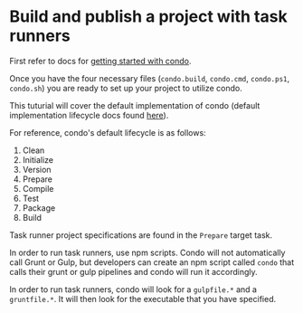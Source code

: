 # Build and publish a project with task runners

First refer to docs for [getting started with condo][get-started].

Once you have the four necessary files (`condo.build`, `condo.cmd`, `condo.ps1`, `condo.sh`) you are ready to set up your project to utilize condo.

This tuturial will cover the default implementation of condo (default implementation lifecycle docs found [here][lifecycle]).

For reference, condo's default lifecycle is as follows:

1. Clean
2. Initialize
3. Version
4. Prepare
5. Compile
6. Test
7. Package
8. Build

Task runner project specifications are found in the `Prepare` target task.

In order to run task runners, use npm scripts. Condo will not automatically call Grunt or Gulp, but developers can create an npm script called ```condo``` that calls their grunt or gulp pipelines and condo will run it accordingly.

In order to run task runners, condo will look for a `gulpfile.*` and a `gruntfile.*`. It will then look for the executable that you have specified.


[get-started]: get-started.md
[lifecycle]: ../concepts/lifecycle.md
